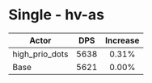 # Single - hv-as
| Actor | DPS | Increase |
|---|:---:|:---:|
|high_prio_dots|5638|0.31%|
|Base|5621|0.00%|
